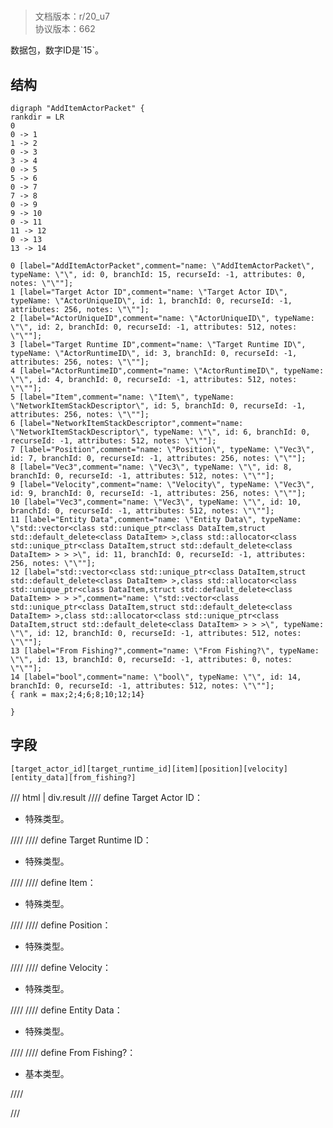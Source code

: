 # <!-- md:samp AddItemActorPacket -->

> 文档版本：r/20_u7<br/>协议版本：662

<!-- md:samp AddItemActorPacket -->数据包，数字ID是`15`。

## 结构

```viz
digraph "AddItemActorPacket" {
rankdir = LR
0
0 -> 1
1 -> 2
0 -> 3
3 -> 4
0 -> 5
5 -> 6
0 -> 7
7 -> 8
0 -> 9
9 -> 10
0 -> 11
11 -> 12
0 -> 13
13 -> 14

0 [label="AddItemActorPacket",comment="name: \"AddItemActorPacket\", typeName: \"\", id: 0, branchId: 15, recurseId: -1, attributes: 0, notes: \"\""];
1 [label="Target Actor ID",comment="name: \"Target Actor ID\", typeName: \"ActorUniqueID\", id: 1, branchId: 0, recurseId: -1, attributes: 256, notes: \"\""];
2 [label="ActorUniqueID",comment="name: \"ActorUniqueID\", typeName: \"\", id: 2, branchId: 0, recurseId: -1, attributes: 512, notes: \"\""];
3 [label="Target Runtime ID",comment="name: \"Target Runtime ID\", typeName: \"ActorRuntimeID\", id: 3, branchId: 0, recurseId: -1, attributes: 256, notes: \"\""];
4 [label="ActorRuntimeID",comment="name: \"ActorRuntimeID\", typeName: \"\", id: 4, branchId: 0, recurseId: -1, attributes: 512, notes: \"\""];
5 [label="Item",comment="name: \"Item\", typeName: \"NetworkItemStackDescriptor\", id: 5, branchId: 0, recurseId: -1, attributes: 256, notes: \"\""];
6 [label="NetworkItemStackDescriptor",comment="name: \"NetworkItemStackDescriptor\", typeName: \"\", id: 6, branchId: 0, recurseId: -1, attributes: 512, notes: \"\""];
7 [label="Position",comment="name: \"Position\", typeName: \"Vec3\", id: 7, branchId: 0, recurseId: -1, attributes: 256, notes: \"\""];
8 [label="Vec3",comment="name: \"Vec3\", typeName: \"\", id: 8, branchId: 0, recurseId: -1, attributes: 512, notes: \"\""];
9 [label="Velocity",comment="name: \"Velocity\", typeName: \"Vec3\", id: 9, branchId: 0, recurseId: -1, attributes: 256, notes: \"\""];
10 [label="Vec3",comment="name: \"Vec3\", typeName: \"\", id: 10, branchId: 0, recurseId: -1, attributes: 512, notes: \"\""];
11 [label="Entity Data",comment="name: \"Entity Data\", typeName: \"std::vector<class std::unique_ptr<class DataItem,struct std::default_delete<class DataItem> >,class std::allocator<class std::unique_ptr<class DataItem,struct std::default_delete<class DataItem> > > >\", id: 11, branchId: 0, recurseId: -1, attributes: 256, notes: \"\""];
12 [label="std::vector<class std::unique_ptr<class DataItem,struct std::default_delete<class DataItem> >,class std::allocator<class std::unique_ptr<class DataItem,struct std::default_delete<class DataItem> > > >",comment="name: \"std::vector<class std::unique_ptr<class DataItem,struct std::default_delete<class DataItem> >,class std::allocator<class std::unique_ptr<class DataItem,struct std::default_delete<class DataItem> > > >\", typeName: \"\", id: 12, branchId: 0, recurseId: -1, attributes: 512, notes: \"\""];
13 [label="From Fishing?",comment="name: \"From Fishing?\", typeName: \"\", id: 13, branchId: 0, recurseId: -1, attributes: 0, notes: \"\""];
14 [label="bool",comment="name: \"bool\", typeName: \"\", id: 14, branchId: 0, recurseId: -1, attributes: 512, notes: \"\""];
{ rank = max;2;4;6;8;10;12;14}

}

```

## 字段

```title='AddItemActorPacket'
[target_actor_id][target_runtime_id][item][position][velocity][entity_data][from_fishing?]
```

/// html | div.result
//// define
Target Actor ID：[<!-- md:samp ActorUniqueID -->](../types/actoruniqueid.md)

- 特殊类型。


////
//// define
Target Runtime ID：[<!-- md:samp ActorRuntimeID -->](../types/actorruntimeid.md)

- 特殊类型。


////
//// define
Item：[<!-- md:samp NetworkItemStackDescriptor -->](../types/networkitemstackdescriptor.md)

- 特殊类型。


////
//// define
Position：[<!-- md:samp Vec3 -->](../types/vec3.md)

- 特殊类型。


////
//// define
Velocity：[<!-- md:samp Vec3 -->](../types/vec3.md)

- 特殊类型。


////
//// define
Entity Data：[<!-- md:samp std::vector&lt;class std::unique_ptr&lt;class DataItem,struct std::default_delete&lt;class DataItem&gt; &gt;,class std::allocator&lt;class std::unique_ptr&lt;class DataItem,struct std::default_delete&lt;class DataItem&gt; &gt; &gt; &gt; -->](../types/std__vector_class_std__unique_ptr_class_dataitem,struct_std__default_delete_class_dataitem___,class_std__allocator_class_std__u.md)

- 特殊类型。


////
//// define
From Fishing?：<!-- md:samp bool -->

- 基本类型。


////

///

